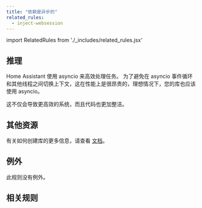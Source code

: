 ```yaml
---
title: "依赖是异步的"
related_rules:
  - inject-websession
---
```

import RelatedRules from './_includes/related_rules.jsx'

## 推理

Home Assistant 使用 asyncio 来高效处理任务。
为了避免在 asyncio 事件循环和其他线程之间切换上下文，这在性能上是很昂贵的，理想情况下，您的库也应该使用 asyncio。

这不仅会导致更高效的系统，而且代码也更加整洁。

## 其他资源

有关如何创建库的更多信息，请查看 [文档](/docs/api_lib_index)。

## 例外

此规则没有例外。

## 相关规则

<RelatedRules relatedRules={frontMatter.related_rules}></RelatedRules>